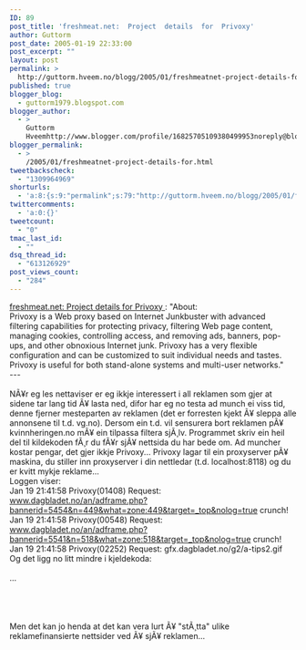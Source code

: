 ```yaml
---
ID: 89
post_title: 'freshmeat.net:  Project  details  for  Privoxy'
author: Guttorm
post_date: 2005-01-19 22:33:00
post_excerpt: ""
layout: post
permalink: >
  http://guttorm.hveem.no/blogg/2005/01/freshmeatnet-project-details-for-privoxy/
published: true
blogger_blog:
  - guttorm1979.blogspot.com
blogger_author:
  - >
    Guttorm
    Hveemhttp://www.blogger.com/profile/16825705109380499953noreply@blogger.com
blogger_permalink:
  - >
    /2005/01/freshmeatnet-project-details-for.html
tweetbackscheck:
  - "1309964969"
shorturls:
  - 'a:8:{s:9:"permalink";s:79:"http://guttorm.hveem.no/blogg/2005/01/freshmeatnet-project-details-for-privoxy/";s:7:"tinyurl";s:25:"http://tinyurl.com/cu4bzd";s:4:"isgd";s:17:"http://is.gd/gNci";s:5:"bitly";s:19:"http://bit.ly/157LS";s:5:"snipr";s:22:"http://snipr.com/ainnn";s:5:"snurl";s:22:"http://snurl.com/ainnn";s:7:"snipurl";s:24:"http://snipurl.com/ainnn";s:4:"trim";s:17:"http://tr.im/bmmi";}'
twittercomments:
  - 'a:0:{}'
tweetcount:
  - "0"
tmac_last_id:
  - ""
dsq_thread_id:
  - "613126929"
post_views_count:
  - "284"
---
```

<a href="http://freshmeat.net/projects/privoxy/">freshmeat.net: Project details for Privoxy </a>: "About:
<br />Privoxy is a Web proxy based on Internet Junkbuster with advanced filtering capabilities for protecting privacy, filtering Web page content, managing cookies, controlling access, and removing ads, banners, pop-ups, and other obnoxious Internet junk. Privoxy has a very flexible configuration and can be customized to suit individual needs and tastes. Privoxy is useful for both stand-alone systems and multi-user networks."
<br />---
<br />
<br />NÃ¥r eg les nettaviser er eg ikkje interessert i all reklamen som gjer at sidene tar lang tid Ã¥ lasta ned, difor har eg no testa ad munch ei viss tid, denne fjerner mesteparten av reklamen (det er forresten kjekt Ã¥ sleppa alle annonsene til t.d. vg.no). Dersom ein t.d. vil sensurera bort reklamen pÃ¥ kvinnheringen.no mÃ¥ ein tilpassa filtera sjÃ¸lv. Programmet skriv ein heil del til kildekoden fÃ¸r du fÃ¥r sjÃ¥ nettsida du har bede om. Ad muncher kostar pengar, det gjer ikkje Privoxy... Privoxy lagar til ein proxyserver pÃ¥ maskina, du stiller inn proxyserver i din nettledar (t.d. localhost:8118) og du er kvitt mykje reklame...
<br />Loggen viser: 
<br />Jan 19 21:41:58 Privoxy(01408) Request: www.dagbladet.no/an/adframe.php?bannerid=5454&n=449&what=zone:449&target=_top&nolog=true crunch!
<br />Jan 19 21:41:58 Privoxy(00548) Request: www.dagbladet.no/an/adframe.php?bannerid=5541&n=518&what=zone:518&target=_top&nolog=true crunch!
<br />Jan 19 21:41:58 Privoxy(02252) Request: gfx.dagbladet.no/g2/a-tips2.gif
<br /> Og det ligg no litt mindre i kjeldekoda: 
<br /><head><script>function PrivoxyWindowOpen(){return(null);}</script>
<br />...
<br /></body>
<br />
<br /><script>function PrivoxyWindowOpen(a, b, c){return(window.open(a, b, c));}</script></html>
<br />
<br />Men det kan jo henda at det kan vera lurt Ã¥ "stÃ¸tta" ulike reklamefinansierte nettsider ved Ã¥ sjÃ¥ reklamen...